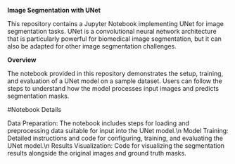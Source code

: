 **Image Segmentation with UNet**

This repository contains a Jupyter Notebook implementing UNet for image segmentation tasks.
UNet is a convolutional neural network architecture that is particularly powerful for biomedical image segmentation, but it can also be adapted for other image segmentation challenges.

**Overview**

The notebook provided in this repository demonstrates the setup, training, and evaluation of a UNet model on a sample dataset.
Users can follow the steps to understand how the model processes input images and predicts segmentation masks.

#Notebook Details

Data Preparation: The notebook includes steps for loading and preprocessing data suitable for input into the UNet model.\n
Model Training: Detailed instructions and code for configuring, training, and evaluating the UNet model.\n
Results Visualization: Code for visualizing the segmentation results alongside the original images and ground truth masks.
